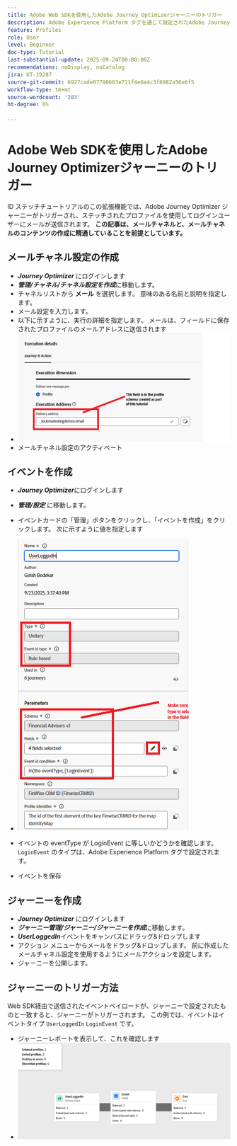 ```yaml
---
title: Adobe Web SDKを使用したAdobe Journey Optimizerジャーニーのトリガー
description: Adobe Experience Platform タグを通じて設定されたAdobe Journey Optimizer Web SDKを利用して、ユーザーログインなどのサイトイベントからAEP ジャーニーを開始する方法を説明します
feature: Profiles
role: User
level: Beginner
doc-type: Tutorial
last-substantial-update: 2025-09-24T00:00:00Z
recommendations: noDisplay, noCatalog
jira: KT-19287
source-git-commit: 6927cade07790603e711f4e6e4c3f6982a56e6f5
workflow-type: tm+mt
source-wordcount: '283'
ht-degree: 0%

---
```


# Adobe Web SDKを使用したAdobe Journey Optimizerジャーニーのトリガー

ID ステッチチュートリアルのこの拡張機能では、Adobe Journey Optimizer ジャーニーがトリガーされ、ステッチされたプロファイルを使用してログインユーザーにメールが送信されます。 **この記事は、メールチャネルと、メールチャネルのコンテンツの作成に精通していることを前提としています。**

## メールチャネル設定の作成

* _&#x200B;**Journey Optimizer**&#x200B;_ にログインします
* _&#x200B;**管理/チャネル/チャネル設定を作成**&#x200B;_ に移動します。
* チャネルリストから **メール** を選択します。 意味のある名前と説明を指定します。
* メール設定を入力します。
* 以下に示すように、実行の詳細を指定します。 メールは、フィールドに保存されたプロファイルのメールアドレスに送信されます
* ![&#x200B; メールチャネル &#x200B;](assets/email-channel-execution.png)
* メールチャネル設定のアクティベート

## イベントを作成

* _&#x200B;**Journey Optimizer**&#x200B;_ にログインします
* _&#x200B;**管理/設定**&#x200B;_ に移動します。
* イベントカードの「管理」ボタンをクリックし、「イベントを作成」をクリックします。 次に示すように値を指定します
* ![journey-event](assets/journey-event1.png)

* イベントの eventType が LoginEvent に等しいかどうかを確認します。 `LoginEvent` のタイプは、Adobe Experience Platform タグで設定されます。
* イベントを保存

## ジャーニーを作成

* _&#x200B;**Journey Optimizer**&#x200B;_ にログインします
* _&#x200B;**ジャーニー管理/ジャーニー/ジャーニーを作成**&#x200B;_ に移動します。
* _&#x200B;**UserLoggedIn**&#x200B;_ イベントをキャンバスにドラッグ&amp;ドロップします
* アクション メニューからメールをドラッグ&amp;ドロップします。 前に作成したメールチャネル設定を使用するようにメールアクションを設定します。
* ジャーニーを公開します。

## ジャーニーのトリガー方法

Web SDK経由で送信されたイベントペイロードが、ジャーニーで設定されたものと一致すると、ジャーニーがトリガーされます。 この例では、イベントはイベントタイプ `UserLoggedIn` `LoginEvent` です。

* ジャーニーレポートを表示して、これを確認します
* ![&#x200B; ジャーニーレポート &#x200B;](assets/journey-triggered-report.png)




